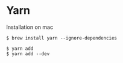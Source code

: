 # Yarn

Installation on mac

```
$ brew install yarn --ignore-dependencies
```



```
$ yarn add 
$ yarn add --dev
```



